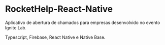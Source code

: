 # RocketHelp-React-Native
Aplicativo de abertura de chamados para empresas desenvolvido no evento Ignite Lab.

Typescript, Firebase, React Native e Native Base.
